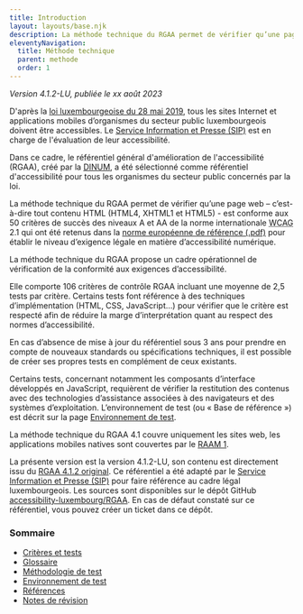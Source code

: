 ```yaml
---
title: Introduction
layout: layouts/base.njk
description: La méthode technique du RGAA permet de vérifier qu’une page web est conforme aux 50 critères de succès des niveaux A et AA de la norme WCAG 2.1
eleventyNavigation:
  title: Méthode technique
  parent: methode
  order: 1
---
```

*Version 4.1.2-LU, publiée le xx août 2023*

D'après la [loi luxembourgeoise du 28 mai 2019](http://legilux.public.lu/eli/etat/leg/loi/2019/05/28/a373/jo), tous les sites Internet et applications mobiles d’organismes du secteur public luxembourgeois doivent être accessibles. 
Le [Service Information et Presse (SIP)](https://sip.gouvernement.lu/) est en charge de l'évaluation de leur accessibilité.

Dans ce cadre, le référentiel général d'amélioration de l'accessibilité (RGAA), créé par la [DINUM](https://www.numerique.gouv.fr/dinum/), a été sélectionné comme référentiel d'accessibilité pour tous les organismes du secteur public concernés par la loi.

La méthode technique du RGAA permet de vérifier qu’une page web – c’est-à-dire tout contenu HTML (HTML4, XHTML1 et HTML5) - est conforme aux 50 critères de succès des niveaux A et AA de la norme internationale <abbr lang="en" title="web content accessibility guidelines">WCAG</abbr> 2.1 qui ont été retenus dans la [norme européenne de référence (.pdf)](https://www.etsi.org/deliver/etsi_en/301500_301599/301549/02.01.02_60/en_301549v020102p.pdf) pour établir le niveau d’exigence légale en matière d’accessibilité numérique.

La méthode technique du RGAA propose un cadre opérationnel de vérification de la conformité aux exigences d’accessibilité.

Elle comporte 106 critères de contrôle RGAA incluant une moyenne de 2,5 tests par critère. Certains tests font référence à des techniques d’implémentation (HTML, CSS, JavaScript…) pour vérifier que le critère est respecté afin de réduire la marge d’interprétation quant au respect des normes d’accessibilité.

En cas d’absence de mise à jour du référentiel sous 3 ans pour prendre en compte de nouveaux standards ou spécifications techniques, il est possible de créer ses propres tests en complément de ceux existants.

Certains tests, concernant notamment les composants d’interface développés en JavaScript, requièrent de vérifier la restitution des contenus avec des technologies d’assistance associées à des navigateurs et des systèmes d’exploitation. L’environnement de test (ou « Base de référence ») est décrit sur la page [Environnement de test](environnement.html).

La méthode technique du RGAA 4.1 couvre uniquement les sites web, les applications mobiles natives sont couvertes par le [RAAM 1](../raam1/index.html).

La présente version est la version 4.1.2-LU, son contenu est directement issu du [RGAA 4.1.2 original](https://accessibilite.numerique.gouv.fr/). Ce référentiel a été adapté par le [Service Information et Presse (SIP)](https://sip.gouvernement.lu/) pour faire référence au cadre légal luxembourgeois. Les sources sont disponibles sur le dépôt GitHub [accessibility-luxembourg/RGAA](https://github.com/accessibility-luxembourg/RGAA).
En cas de défaut constaté sur ce référentiel, vous pouvez créer un ticket dans ce dépôt. 

### Sommaire

  * [Critères et tests](criteres.html)
  * [Glossaire](glossaire.html)
  * [Méthodologie de test](methodo-test.html)
  * [Environnement de test](environnement.html)
  * [Références](references.html)
  * [Notes de révision](notes-revision.html)